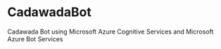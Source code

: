 # CadawadaBot
Cadawada Bot using Microsoft Azure Cognitive Services and Microsoft Azure Bot Services
